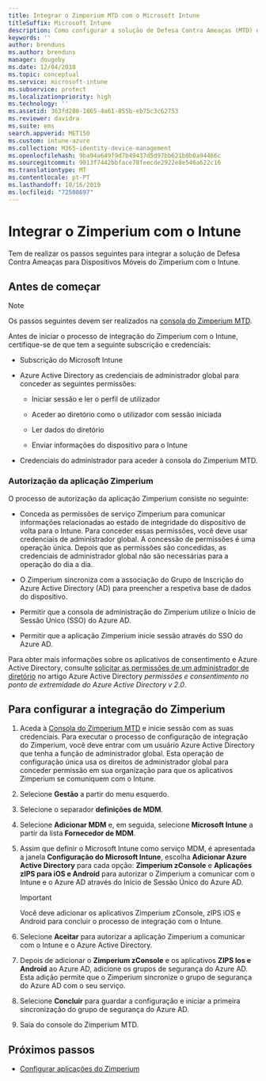 ```yaml
---
title: Integrar o Zimperium MTD com o Microsoft Intune
titleSuffix: Microsoft Intune
description: Como configurar a solução de Defesa Contra Ameaças (MTD) do Zimperium com o Microsoft Intune para controlar o acesso aos seus recursos empresariais a partir de dispositivos móveis.
keywords: ''
author: brenduns
ms.author: brenduns
manager: dougeby
ms.date: 12/04/2018
ms.topic: conceptual
ms.service: microsoft-intune
ms.subservice: protect
ms.localizationpriority: high
ms.technology: ''
ms.assetid: 363fd280-1865-4a61-855b-eb75c3c62753
ms.reviewer: davidra
ms.suite: ems
search.appverid: MET150
ms.custom: intune-azure
ms.collection: M365-identity-device-management
ms.openlocfilehash: 9ba94a649f9d7b49437d5d97bb621b0b0a94466c
ms.sourcegitcommit: 9013f7442bbface78feecde2922e8e546a622c16
ms.translationtype: MT
ms.contentlocale: pt-PT
ms.lasthandoff: 10/16/2019
ms.locfileid: "72508697"
---
```

# <a name="integrate-zimperium-with-intune"></a>Integrar o Zimperium com o Intune

Tem de realizar os passos seguintes para integrar a solução de Defesa Contra Ameaças para Dispositivos Móveis do Zimperium com o Intune.

## <a name="before-you-begin"></a>Antes de começar

> [!NOTE]
> Os passos seguintes devem ser realizados na [consola do Zimperium MTD](https://www.zimperium.com/platform).

Antes de iniciar o processo de integração do Zimperium com o Intune, certifique-se de que tem a seguinte subscrição e credenciais:

- Subscrição do Microsoft Intune

- Azure Active Directory as credenciais de administrador global para conceder as seguintes permissões:

  - Iniciar sessão e ler o perfil de utilizador

  - Aceder ao diretório como o utilizador com sessão iniciada

  - Ler dados do diretório

  - Enviar informações do dispositivo para o Intune

- Credenciais do administrador para aceder à consola do Zimperium MTD.

### <a name="zimperium-app-authorization"></a>Autorização da aplicação Zimperium

O processo de autorização da aplicação Zimperium consiste no seguinte:

- Conceda as permissões de serviço Zimperium para comunicar informações relacionadas ao estado de integridade do dispositivo de volta para o Intune. Para conceder essas permissões, você deve usar credenciais de administrador global. A concessão de permissões é uma operação única. Depois que as permissões são concedidas, as credenciais de administrador global não são necessárias para a operação do dia a dia.

- O Zimperium sincroniza com a associação do Grupo de Inscrição do Azure Active Directory (AD) para preencher a respetiva base de dados do dispositivo.

- Permitir que a consola de administração do Zimperium utilize o Início de Sessão Único (SSO) do Azure AD.

- Permitir que a aplicação Zimperium inicie sessão através do SSO do Azure AD.

Para obter mais informações sobre os aplicativos de consentimento e Azure Active Directory, consulte [solicitar as permissões de um administrador de diretório](https://docs.microsoft.com/azure/active-directory/develop/v2-permissions-and-consent#request-the-permissions-from-a-directory-admin) no artigo Azure Active Directory *permissões e consentimento no ponto de extremidade do Azure Active Directory v 2.0*.


## <a name="to-set-up-zimperium-integration"></a>Para configurar a integração do Zimperium

1. Aceda à [Consola do Zimperium MTD](https://www.zimperium.com/platform) e inicie sessão com as suas credenciais. Para executar o processo de configuração de integração do Zimperium, você deve entrar com um usuário Azure Active Directory que tenha a função de administrador global. Esta operação de configuração única usa os direitos de administrador global para conceder permissão em sua organização para que os aplicativos Zimperium se comuniquem com o Intune. 

2. Selecione **Gestão** a partir do menu esquerdo.

3. Selecione o separador **definições de MDM**.

4. Selecione **Adicionar MDM** e, em seguida, selecione **Microsoft Intune** a partir da lista **Fornecedor de MDM**.

5. Assim que definir o Microsoft Intune como serviço MDM, é apresentada a janela **Configuração do Microsoft Intune**, escolha **Adicionar Azure Active Directory** para cada opção: **Zimperium zConsole** e **Aplicações zIPS para iOS e Android** para autorizar o Zimperium a comunicar com o Intune e o Azure AD através do Início de Sessão Único do Azure AD.

    > [!IMPORTANT]  
    > Você deve adicionar os aplicativos Zimperium zConsole, zIPS iOS e Android para concluir o processo de integração com o Intune.

6. Selecione **Aceitar** para autorizar a aplicação Zimperium a comunicar com o Intune e o Azure Active Directory.

7. Depois de adicionar o **Zimperium zConsole** e os aplicativos **ZIPS Ios e Android** ao Azure AD, adicione os grupos de segurança do Azure AD. Esta adição permite que o Zimperium sincronize o grupo de segurança do Azure AD com o seu serviço.

8. Selecione **Concluir** para guardar a configuração e iniciar a primeira sincronização do grupo de segurança do Azure AD.

9. Saia do console do Zimperium MTD.

## <a name="next-steps"></a>Próximos passos

- [Configurar aplicações do Zimperium](mtd-apps-ios-app-configuration-policy-add-assign.md)
